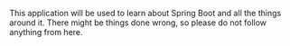 This application will be used to learn about Spring Boot and all the things around it. There might be things done wrong, so please do not follow anything from here.
